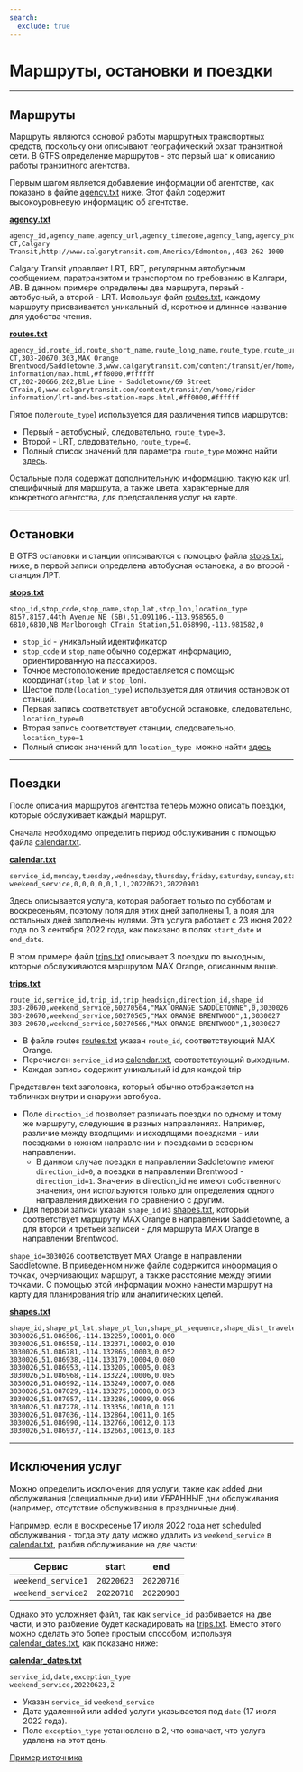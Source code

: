 ```yaml
---
search:
  exclude: true
---
```


# Маршруты, остановки и поездки

<hr/>

## Маршруты

Маршруты являются основой работы маршрутных транспортных средств, поскольку они описывают географический охват транзитной сети. В GTFS определение маршрутов - это первый шаг к описанию работы транзитного агентства.

Первым шагом является добавление информации об агентстве, как показано в файле [agency.txt](../../reference/#agencytxt) ниже. Этот файл содержит высокоуровневую информацию об агентстве.

[**agency.txt**](../../reference/#agencytxt)

    agency_id,agency_name,agency_url,agency_timezone,agency_lang,agency_phone
    CT,Calgary Transit,http://www.calgarytransit.com,America/Edmonton,,403-262-1000

Calgary Transit управляет LRT, BRT, регулярным автобусным сообщением, паратранзитом и транспортом по требованию в Калгари, AB. В данном примере определены два маршрута, первый - автобусный, а второй - LRT. Используя файл [routes.txt](../../reference/#routestxt), каждому маршруту присваивается уникальный id, короткое и длинное название для удобства чтения.

[**routes.txt**](../../reference/#routestxt)

    agency_id,route_id,route_short_name,route_long_name,route_type,route_url,route_color,route_text_color
    CT,303-20670,303,MAX Orange Brentwood/Saddletowne,3,www.calgarytransit.com/content/transit/en/home/rider-information/max.html,#ff8000,#ffffff
    CT,202-20666,202,Blue Line - Saddletowne/69 Street CTrain,0,www.calgarytransit.com/content/transit/en/home/rider-information/lrt-and-bus-station-maps.html,#ff0000,#ffffff

Пятое поле`route_type`) используется для различения типов маршрутов:

- Первый - автобусный, следовательно, `route_type=3`.
- Второй - LRT, следовательно, `route_type=0`.
- Полный список значений для параметра `route_type` можно найти [здесь](../../reference/#routestxt).

Остальные поля содержат дополнительную информацию, такую как url, специфичный для маршрута, а также цвета, характерные для конкретного агентства, для представления услуг на карте.

<hr/>

## Остановки

В GTFS остановки и станции описываются с помощью файла [stops.txt](../../reference/#stopstxt), ниже, в первой записи определена автобусная остановка, а во второй - станция ЛРТ.

[**stops.txt**](../../reference/#stopstxt)

    stop_id,stop_code,stop_name,stop_lat,stop_lon,location_type
    8157,8157,44th Avenue NE (SB),51.091106,-113.958565,0
    6810,6810,NB Marlborough CTrain Station,51.058990,-113.981582,0

- `stop_id` - уникальный идентификатор
- `stop_code` и `stop_name` обычно содержат информацию, ориентированную на пассажиров.
- Точное местоположение предоставляется с помощью координат`(stop_lat` и `stop_lon`).
- Шестое поле`(location_type`) используется для отличия остановок от станций.
- Первая запись соответствует автобусной остановке, следовательно, `location_type=0`
- Вторая запись соответствует станции, следовательно, `location_type=1`
- Полный список значений для ` location_type  `можно найти [здесь](../../reference/stopstxt)

<hr/>

## Поездки

После описания маршрутов агентства теперь можно описать поездки, которые обслуживает каждый маршрут.

Сначала необходимо определить период обслуживания с помощью файла [calendar.txt](../../reference/#calendartxt).

[**calendar.txt**](../../reference/#calendartxt)

    service_id,monday,tuesday,wednesday,thursday,friday,saturday,sunday,start_date,end_date
    weekend_service,0,0,0,0,0,1,1,20220623,20220903

Здесь описывается услуга, которая работает только по субботам и воскресеньям, поэтому поля для этих дней заполнены 1, а поля для остальных дней заполнены нулями. Эта услуга работает с 23 июня 2022 года по 3 сентября 2022 года, как показано в полях `start_date` и `end_date`.

В этом примере файл [trips.txt](../../reference/#tripstxt) описывает 3 поездки по выходным, которые обслуживаются маршрутом MAX Orange, описанным выше.

[**trips.txt**](../../reference/#tripstxt)

    route_id,service_id,trip_id,trip_headsign,direction_id,shape_id
    303-20670,weekend_service,60270564,"MAX ORANGE SADDLETOWNE",0,3030026
    303-20670,weekend_service,60270565,"MAX ORANGE BRENTWOOD",1,3030027
    303-20670,weekend_service,60270566,"MAX ORANGE BRENTWOOD",1,3030027

- В файле routes [routes.txt](../../reference/#routestxt) указан `route_id`, соответствующий MAX Orange.
- Перечислен `service_id` из [calendar.txt](../../reference/#calendartxt), соответствующий выходным.
- Каждая запись содержит уникальный id для каждой trip

Представлен text заголовка, который обычно отображается на табличках внутри и снаружи автобуса.

- Поле `direction_id` позволяет различать поездки по одному и тому же маршруту, следующие в разных направлениях. Например, различие между входящими и исходящими поездками - или поездками в южном направлении и поездками в северном направлении.
  - В данном случае поездки в направлении Saddletowne имеют `direction_id=0`, а поездки в направлении Brentwood - `direction_id=1`. Значения в direction_id не имеют собственного значения, они используются только для определения одного направления движения по сравнению с другим.
- Для первой записи указан `shape_id` из [shapes.txt](../../reference/#shapestxt), который соответствует маршруту MAX Orange в направлении Saddletowne, а для второй и третьей записей - для маршрута MAX Orange в направлении Brentwood.

`shape_id=3030026` соответствует MAX Orange в направлении Saddletowne. В приведенном ниже файле содержится информация о точках, очерчивающих маршрут, а также расстояние между этими точками. С помощью этой информации можно нанести маршрут на карту для планирования trip или аналитических целей.

[**shapes.txt**](../../reference/#shapestxt)

    shape_id,shape_pt_lat,shape_pt_lon,shape_pt_sequence,shape_dist_traveled
    3030026,51.086506,-114.132259,10001,0.000
    3030026,51.086558,-114.132371,10002,0.010
    3030026,51.086781,-114.132865,10003,0.052
    3030026,51.086938,-114.133179,10004,0.080
    3030026,51.086953,-114.133205,10005,0.083
    3030026,51.086968,-114.133224,10006,0.085
    3030026,51.086992,-114.133249,10007,0.088
    3030026,51.087029,-114.133275,10008,0.093
    3030026,51.087057,-114.133286,10009,0.096
    3030026,51.087278,-114.133356,10010,0.121
    3030026,51.087036,-114.132864,10011,0.165
    3030026,51.086990,-114.132766,10012,0.173
    3030026,51.086937,-114.132663,10013,0.183

<hr/>

## Исключения услуг

Можно определить исключения для услуги, такие как added дни обслуживания (специальные дни) или УБРАННЫЕ дни обслуживания (например, отсутствие обслуживания в праздничные дни).

Например, если в воскресенье 17 июля 2022 года нет scheduled обслуживания - тогда эту дату можно удалить из `weekend_service` в [calendar.txt](../../reference/#calendartxt), разбив обслуживание на две части:

| Сервис             | start      | end        |
| ------------------ | ---------- | ---------- |
| `weekend_service1` | `20220623` | `20220716` |
| `weekend_service2` | `20220718` | `20220903` |

Однако это усложняет файл, так как `service_id` разбивается на две части, и это разбиение будет каскадировать на [trips.txt](../../reference/#tripstxt). Вместо этого можно сделать это более простым способом, используя [calendar_dates.txt](../../reference/#calendar_datestxt), как показано ниже:

[**calendar_dates.txt**](../../reference/#calendar_datestxt)

    service_id,date,exception_type
    weekend_service,20220623,2

- Указан `service_id` `weekend_service`
- Дата удаленной или added услуги указывается под `date` (17 июля 2022 года).
- Поле `exception_type` установлено в 2, что означает, что услуга удалена на этот день.

[Пример источника](https://data.calgary.ca/download/npk7-z3bj/application%2Fzip)
